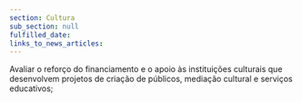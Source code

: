 ```yaml
---
section: Cultura
sub_section: null
fulfilled_date:
links_to_news_articles:
---
```


Avaliar o reforço do financiamento e o apoio às instituições culturais que desenvolvem projetos de criação de públicos, mediação cultural e serviços educativos;